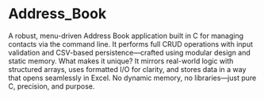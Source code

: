 # Address_Book
A robust, menu-driven Address Book application built in C for managing contacts via the command line. It performs full CRUD operations with input validation and CSV-based persistence—crafted using modular design and static memory.
What makes it unique? It mirrors real-world logic with structured arrays, uses formatted I/O for clarity, and stores data in a way that opens seamlessly in Excel. No dynamic memory, no libraries—just pure C, precision, and purpose.

